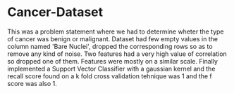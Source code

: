 # Cancer-Dataset
This was a problem statement where we had to determine wheter the type of cancer was benign or malignant. Dataset had few empty values in the column named 'Bare Nuclei', dropped the corresponding rows so as to remove any kind of noise. Two features had a very high value of correlation so dropped one of them. Features were mostly on a similar scale. Finally implemented a Support Vector Classifier with a gaussian kernel and the recall score found on a k fold cross validation tehnique was 1 and the f score was also 1.
